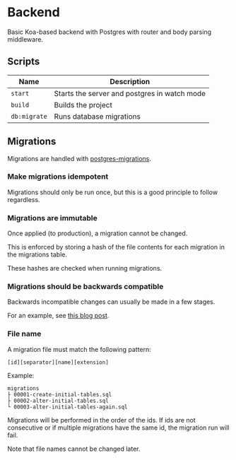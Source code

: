 # Backend

Basic Koa-based backend with Postgres with router and body parsing middleware.

## Scripts

| Name         | Description                                  |
| ------------ | -------------------------------------------- |
| `start`      | Starts the server and postgres in watch mode |
| `build`      | Builds the project                           |
| `db:migrate` | Runs database migrations                     |

## Migrations

Migrations are handled with [postgres-migrations](https://www.npmjs.com/package/postgres-migrations).

### Make migrations idempotent
Migrations should only be run once, but this is a good principle to follow regardless.

### Migrations are immutable
Once applied (to production), a migration cannot be changed.

This is enforced by storing a hash of the file contents for each migration in the migrations table.

These hashes are checked when running migrations.

### Migrations should be backwards compatible
Backwards incompatible changes can usually be made in a few stages.

For an example, see [this blog post](http://www.brunton-spall.co.uk/post/2014/05/06/database-migrations-done-right/).

### File name

A migration file must match the following pattern:

`[id][separator][name][extension]`

Example:

```
migrations
├ 00001-create-initial-tables.sql
├ 00002-alter-initial-tables.sql
└ 00003-alter-initial-tables-again.sql
```

Migrations will be performed in the order of the ids. If ids are not consecutive or if multiple migrations have the same id, the migration run will fail.

Note that file names cannot be changed later.
